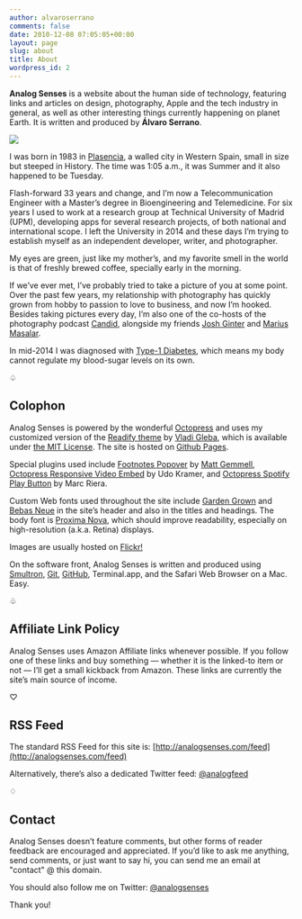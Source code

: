 ```yaml
---
author: alvaroserrano
comments: false
date: 2010-12-08 07:05:05+00:00
layout: page
slug: about
title: About
wordpress_id: 2
---
```


**Analog Senses** is a website about the human side of technology, featuring links and articles on design, photography, Apple and the tech industry in general, as well as other interesting things currently happening on planet Earth. It is written and produced by **Álvaro Serrano**.

<p class="full-width"><img class="extra-width" src="/assets/images/flickr/30584641555_6057f70584_o.jpg"/></p>

I was born in 1983 in [Plasencia](http://en.wikipedia.org/wiki/Plasencia), a walled city in Western Spain, small in size but steeped in History. The time was 1:05 a.m., it was Summer and it also happened to be Tuesday. 

Flash-forward 33 years and change, and I’m now a Telecommunication Engineer with a Master’s degree in Bioengineering and Telemedicine. For six years I used to work at a research group at Technical University of Madrid (UPM), developing apps for several research projects, of both national and international scope. I left the University in 2014 and these days I’m trying to establish myself as an independent developer, writer, and photographer.

My eyes are green, just like my mother’s, and my favorite smell in the world is that of freshly brewed coffee, specially early in the morning.

If we’ve ever met, I’ve probably tried to take a picture of you at some point. Over the past few years, my relationship with photography has quickly grown from hobby to passion to love to business, and now I’m hooked. Besides taking pictures every day, I’m also one of the co-hosts of the photography podcast [Candid](http://www.candid.fm), alongside my friends [Josh Ginter](http://thenewsprint.co) and [Marius Masalar](https://mariusmasalar.me).

In mid-2014 I was diagnosed with [Type-1 Diabetes](http://en.wikipedia.org/wiki/Diabetes_mellitus_type_1), which means my body cannot regulate my blood-sugar levels on its own.


<p class="card-separator">♤</p>

## Colophon

Analog Senses is powered by the wonderful [Octopress](http://www.octopress.org) and uses my customized version of the [Readify theme](https://github.com/vladigleba/readify) by [Vladi Gleba](http://vladigleba.com), which is available under [the MIT License](http://opensource.org/licenses/MIT). The site is hosted on [Github Pages](https://pages.github.com).

Special plugins used include [Footnotes Popover](https://github.com/mattgemmell/footnotes-popover) by [Matt Gemmell](http://mattgemmell.com), [Octopress Responsive Video Embed](https://github.com/optikfluffel/octopress-responsive-video-embed) by Udo Kramer, and [Octopress Spotify Play Button](https://github.com/mrcasals/octopress_spotify_play_plugin) by Marc Riera.

Custom Web fonts used throughout the site include [Garden Grown](http://www.myfonts.com/fonts/cultivated-mind/garden-grown/) and [Bebas Neue](http://www.fontfabric.com/bebas-neue/) in the site’s header and also in the titles and headings. The body font is [Proxima Nova](https://typekit.com/fonts/proxima-nova), which should improve readability, especially on high-resolution (a.k.a. Retina) displays.

Images are usually hosted on [Flickr!](http://www.flickr.com/photos/analogsenses/)

On the software front, Analog Senses is written and produced using [Smultron](https://itunes.apple.com/app/smultron-6/id692204913?mt=12), [Git](http://git-scm.com), [GitHub](https://github.com), Terminal.app, and the Safari Web Browser on a Mac. Easy.

<p class="card-separator">♧</p>

## Affiliate Link Policy

Analog Senses uses Amazon Affiliate links whenever possible. If you follow one of these links and buy something — whether it is the linked-to item or not — I’ll get a small kickback from Amazon. These links are currently the site’s main source of income. 

<p class="card-separator">♡</p>

## RSS Feed

The standard RSS Feed for this site is: [http://analogsenses.com/feed](http://analogsenses.com/feed)

Alternatively, there’s also a dedicated Twitter feed: [@analogfeed](http://twitter.com/analogfeed)

<p class="card-separator">♢</p>

## Contact

Analog Senses doesn’t feature comments, but other forms of reader feedback are encouraged and appreciated. If you’d like to ask me anything, send comments, or just want to say hi, you can send me an email at "contact" @ this domain.

You should also follow me on Twitter: [@analogsenses](http://twitter.com/analogsenses)

Thank you!